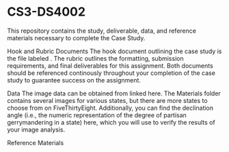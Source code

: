 # CS3-DS4002
This repository contains the study, deliverable, data, and reference materials necessary to complete the Case Study.

Hook and Rubric Documents
The hook document outlining the case study is the file labeled . The rubric outlines the formatting, submission requirements, and final deliverables for this assignment. Both documents should be referenced continously throughout your completion of the case study to guarantee success on the assignment.

Data
The image data can be obtained from  linked here. The Materials folder contains several images for various states, but there are more states to choose from on FiveThirtyEight. Additionally, you can find the declination angle (i.e., the numeric representation of the degree of partisan gerrymandering in a state) here, which you will use to verify the results of your image analysis.

Reference Materials

